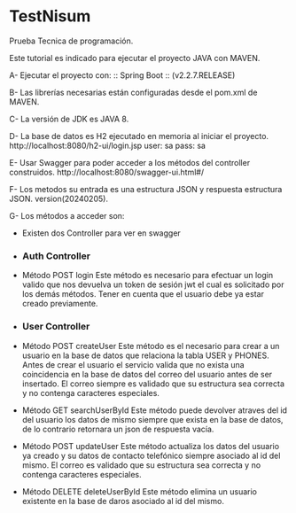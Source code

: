 # TestNisum
Prueba Tecnica de programación.

Este tutorial es indicado para ejecutar el proyecto JAVA con MAVEN.

A- Ejecutar el proyecto con: :: Spring Boot :: (v2.2.7.RELEASE)

B- Las librerías necesarias están configuradas desde el pom.xml de MAVEN.

C- La versión de JDK es JAVA 8.

D- La base de datos es H2 ejecutado en memoria al iniciar el proyecto. http://localhost:8080/h2-ui/login.jsp user: sa pass: sa

E- Usar Swagger para poder acceder a los métodos del controller construidos. http://localhost:8080/swagger-ui.html#/

F- Los metodos su entrada es una estructura JSON y respuesta estructura JSON. version(20240205).

G- Los métodos a acceder son:

* Existen dos Controller para ver en swagger

* ### Auth Controller ###

* Método POST login
  Este método es necesario para efectuar un login valido que nos devuelva un token de sesión jwt el cual es solicitado por los demás métodos.
  Tener en cuenta que el usuario debe ya estar creado previamente.

* ### User Controller ###

* Método POST createUser
  Este método es el necesario para crear a un usuario en la base de datos que relaciona la tabla USER y PHONES.
  Antes de crear el usuario el servicio valida que no exista una coincidencia en la base de datos del correo del usuario antes de ser insertado.
  El correo siempre es validado que su estructura sea correcta y no contenga caracteres especiales.

* Método GET searchUserById
  Este método puede devolver atraves del id del usuario los datos de mismo siempre que exista en la base de datos, de lo contrario retornara un json de respuesta vacía.

* Método POST updateUser
  Este método actualiza los datos del usuario ya creado y su datos de contacto telefónico siempre asociado al id del mismo.
  El correo es validado que su estructura sea correcta y no contenga caracteres especiales.

* Método DELETE deleteUserById
  Este método elimina un usuario existente en la base de daros asociado al id del mismo.

  
